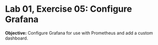 # Lab 01, Exercise 05: Configure Grafana

**Objective:** Configure Grafana for use with Prometheus and add a custom dashboard.
